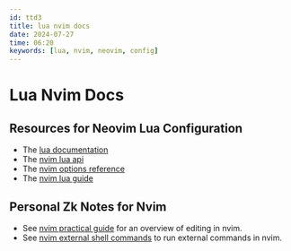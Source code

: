 ```yaml
---
id: ttd3
title: lua nvim docs
date: 2024-07-27
time: 06:20
keywords: [lua, nvim, neovim, config] 
---
```


# Lua Nvim Docs 

## Resources for Neovim Lua Configuration

- The [lua documentation](https://www.lua.org/docs.html) 
- The [nvim lua api](https://neovim.io/doc/user/lua.html)  
- The [nvim options reference](https://neovim.io/doc/user/options.html) 
- The [nvim lua guide](https://neovim.io/doc/user/lua-guide.html#lua-guide) 

## Personal Zk Notes for Nvim 

- See [nvim practical guide](xj9h%20nvim-practical-guide.md) for an overview of editing in nvim.
- See [nvim external shell commands](jic8%20nvim-external-shell-commands.md) to run external commands in nvim.


